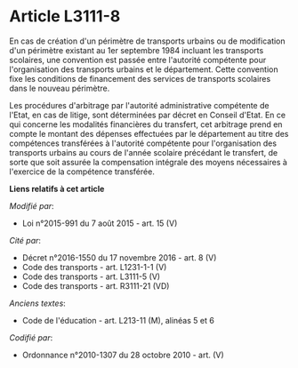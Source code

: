 # Article L3111-8

En cas de création d'un périmètre de transports urbains ou de modification d'un périmètre existant au 1er septembre 1984
incluant les transports scolaires, une convention est passée entre l'autorité compétente pour l'organisation des transports
urbains et le département. Cette convention fixe les conditions de financement des services de transports scolaires dans le
nouveau périmètre.

Les procédures d'arbitrage par l'autorité administrative compétente de l'Etat, en cas de litige, sont déterminées par décret
en Conseil d'Etat. En ce qui concerne les modalités financières du transfert, cet arbitrage prend en compte le montant des
dépenses effectuées par le département au titre des compétences transférées à l'autorité compétente pour l'organisation des
transports urbains au cours de l'année scolaire précédant le transfert, de sorte que soit assurée la compensation intégrale
des moyens nécessaires à l'exercice de la compétence transférée.

**Liens relatifs à cet article**

_Modifié par_:

  - Loi n°2015-991 du 7 août 2015 - art. 15 (V)

_Cité par_:

  - Décret n°2016-1550 du 17 novembre 2016 - art. 8 (V)
  - Code des transports - art. L1231-1-1 (V)
  - Code des transports - art. L3111-5 (V)
  - Code des transports - art. R3111-21 (VD)

_Anciens textes_:

  - Code de l'éducation - art. L213-11 (M), alinéas 5 et 6

_Codifié par_:

  - Ordonnance n°2010-1307 du 28 octobre 2010 - art. (V)
